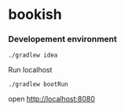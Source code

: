 bookish
==================


### Developement environment

```
./gradlew idea
```

Run localhost
```
./gradlew bootRun
```

open [http://localhost:8080](http://localhost:8080)
